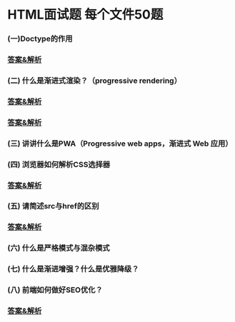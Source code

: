 # HTML面试题 每个文件50题

### (一)Doctype的作用

### [答案&解析](https://github.com/QMcoder/QM-FE-Interview/issues/42)

### (二) 什么是渐进式渲染？（progressive rendering）

### [答案&解析](https://github.com/QMcoder/QM-FE-Interview/issues/43)

### [答案&解析](https://github.com/QMcoder/QM-FE-Interview/issues/8)

### (三) 讲讲什么是PWA（Progressive web apps，渐进式 Web 应用）

### (四) 浏览器如何解析CSS选择器

### [答案&解析](https://github.com/QMcoder/QM-FE-Interview/issues/14)

### (五) 请简述src与href的区别

### [答案&解析](https://github.com/QMcoder/QM-FE-Interview/issues/44)

### (六) 什么是严格模式与混杂模式

### (七) 什么是渐进增强？什么是优雅降级？

### (八) 前端如何做好SEO优化？

### [答案&解析](https://github.com/QMcoder/QM-FE-Interview/issues/49)